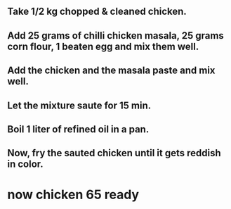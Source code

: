## Take 1/2 kg chopped & cleaned chicken.
## Add 25 grams of chilli chicken masala, 25 grams corn flour, 1 beaten egg and mix them well.
## Add the chicken and the masala paste and mix well.
## Let the mixture saute for 15 min.
## Boil 1 liter of refined oil in a pan.
## Now, fry the sauted chicken until it gets reddish in color.
# now chicken 65 ready

